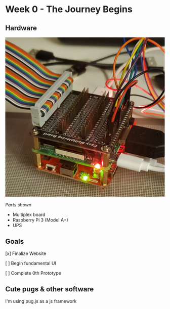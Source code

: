 # Week 0 - The Journey Begins

## Hardware

![My Cool Testing Stack](assets/img/p/001/20201228_231000.jpg)

_Parts shown_

- Multiplex board
- Raspberry Pi 3 (Model A+)
- UPS

<!--more-->

## Goals

[x] Finalize Website

[ ] Begin fundamental UI

[ ] Complete 0th Prototype

## Cute pugs & other software

I'm using pug.js as a js framework

